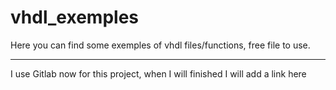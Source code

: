 # vhdl_exemples

Here you can find some exemples of vhdl files/functions, free file to use.



---

I use Gitlab now for this project, when I will finished I will add a link here
